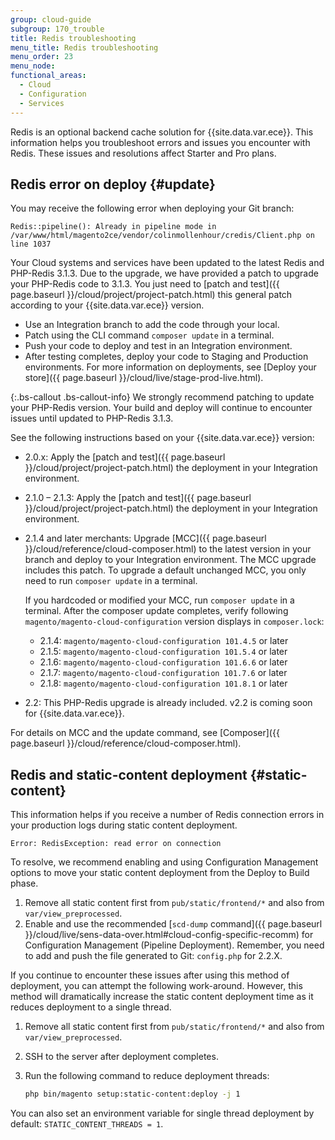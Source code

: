 ```yaml
---
group: cloud-guide
subgroup: 170_trouble
title: Redis troubleshooting
menu_title: Redis troubleshooting
menu_order: 23
menu_node:
functional_areas:
  - Cloud
  - Configuration
  - Services
---
```


Redis is an optional backend cache solution for {{site.data.var.ece}}. This information helps you troubleshoot errors and issues you encounter with Redis. These issues and resolutions affect Starter and Pro plans.

## Redis error on deploy {#update}

You may receive the following error when deploying your Git branch:

    Redis::pipeline(): Already in pipeline mode in /var/www/html/magento2ce/vendor/colinmollenhour/credis/Client.php on line 1037

Your Cloud systems and services have been updated to the latest Redis and PHP-Redis 3.1.3. Due to the upgrade, we have provided a patch to upgrade your PHP-Redis code to 3.1.3. You just need to [patch and test]({{ page.baseurl }}/cloud/project/project-patch.html) this general patch according to your {{site.data.var.ece}} version.

* Use an Integration branch to add the code through your local.
* Patch using the CLI command `composer update` in a terminal.
* Push your code to deploy and test in an Integration environment.
* After testing completes, deploy your code to Staging and Production environments. For more information on deployments, see [Deploy your store]({{ page.baseurl }}/cloud/live/stage-prod-live.html).

{:.bs-callout .bs-callout-info}
We strongly recommend patching to update your PHP-Redis version. Your build and deploy will continue to encounter issues until updated to PHP-Redis 3.1.3.

See the following instructions based on your {{site.data.var.ece}} version:

* 2.0.x: Apply the [patch and test]({{ page.baseurl }}/cloud/project/project-patch.html) the deployment in your Integration environment.
* 2.1.0 – 2.1.3: Apply the [patch and test]({{ page.baseurl }}/cloud/project/project-patch.html) the deployment in your Integration environment.
* 2.1.4 and later merchants: Upgrade [MCC]({{ page.baseurl }}/cloud/reference/cloud-composer.html) to the latest version in your branch and deploy to your Integration environment. The MCC upgrade includes this patch. To upgrade a default unchanged MCC, you only need to run `composer update` in a terminal.

  If you hardcoded or modified your MCC, run `composer update` in a terminal. After the composer update completes, verify following `magento/magento-cloud-configuration` version displays in `composer.lock`:

  * 2.1.4: `magento/magento-cloud-configuration 101.4.5` or later
  * 2.1.5: `magento/magento-cloud-configuration 101.5.4` or later
  * 2.1.6: `magento/magento-cloud-configuration 101.6.6` or later
  * 2.1.7: `magento/magento-cloud-configuration 101.7.6` or later
  * 2.1.8: `magento/magento-cloud-configuration 101.8.1` or later
* 2.2: This PHP-Redis upgrade is already included. v2.2 is coming soon for {{site.data.var.ece}}.

For details on MCC and the update command, see [Composer]({{ page.baseurl }}/cloud/reference/cloud-composer.html).

## Redis and static-content deployment {#static-content}

This information helps if you receive a number of Redis connection errors in your production logs during static content deployment.

```terminal
Error: RedisException: read error on connection
```

To resolve, we recommend enabling and using Configuration Management options to move your static content deployment from the Deploy to Build phase.

1. Remove all static content first from `pub/static/frontend/*` and also from `var/view_preprocessed`.
2. Enable and use the recommended [`scd-dump` command]({{ page.baseurl }}/cloud/live/sens-data-over.html#cloud-config-specific-recomm) for Configuration Management (Pipeline Deployment). Remember, you need to add and push the file generated to Git: `config.php` for 2.2.X.

If you continue to encounter these issues after using this method of deployment, you can attempt the following work-around. However, this method will dramatically increase the static content deployment time as it reduces deployment to a single thread.

1. Remove all static content first from `pub/static/frontend/*` and also from `var/view_preprocessed`.
2. SSH to the server after deployment completes.
3. Run the following command to reduce deployment threads: 

    ```bash
    php bin/magento setup:static-content:deploy -j 1
    ```

You can also set an environment variable for single thread deployment by default: `STATIC_CONTENT_THREADS = 1`.

